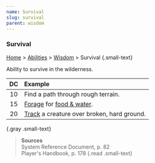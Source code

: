```yaml
---
name: Survival
slug: survival
parent: wisdom
---
```

### Survival
[Home](dm-operations-center) > [Abilities](abilities-menu) > [Wisdom](wisdom) > Survival {.small-text}

Ability to survive in the wilderness.

| DC | Example                                              |
| :--: | :----------------------------------------------------- |
|  10  | Find a path through rough terrain.                     |
|  15  | [Forage](foraging) for [food & water](food-and-water). |
|  20  | [Track](track) a creature over broken, hard ground.    |
{.gray .small-text}

> **Sources** <br/>
> System Reference Document, p. 82<br/>
> Player's Handbook, p. 178
{.read .small-text}


